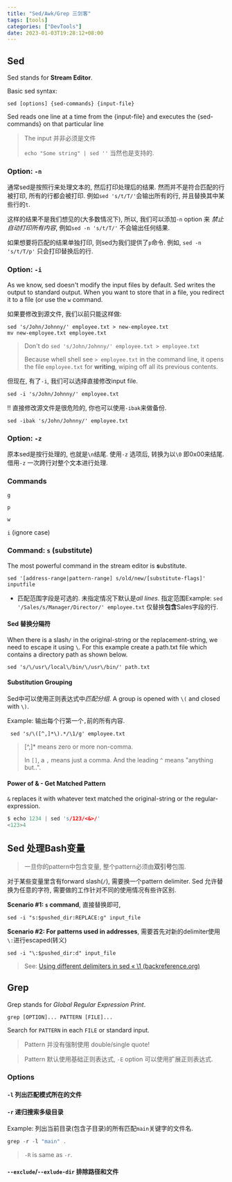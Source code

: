 ```yaml
---
title: "Sed/Awk/Grep 三剑客"
tags: [tools]
categories: ["DevTools"]
date: 2023-01-03T19:28:12+08:00
---
```


## Sed

Sed stands for **Stream Editor**. 

Basic sed syntax:  

```
sed [options] {sed-commands} {input-file}
```

Sed reads one line at a time from the {input-file} and executes the {sed-commands} on that particular line

> The input 并非必须是文件
>
> `echo "Some string" | sed ''` 当然也是支持的.

### Option: `-n `

通常sed是按照行来处理文本的, 然后打印处理后的结果. 然而并不是符合匹配的行被打印, 所有的行都会被打印. 例如`sed 's/t/T/'`会输出所有的行, 并且替换其中某些行的`t`.

这样的结果不是我们想见的(大多数情况下), 所以, 我们可以添加`-n` option 来 *禁止自动打印所有内容*,  例如`sed -n 's/t/T/'` 不会输出任何结果. 

如果想要将匹配的结果单独打印, 则sed为我们提供了`p`命令. 例如, `sed -n 's/t/T/p'` 只会打印替换后的行.

### Option: `-i`

As we know, sed doesn't modify the input files by default. Sed writes the output to standard output. When you want to store that in a file, you redirect it to a file (or use the `w` command. 

如果要修改到源文件, 我们以前只能这样做:

```shell
sed 's/John/Johnny/' employee.txt > new-employee.txt
mv new-employee.txt employee.txt
```

> Don't do `sed 's/John/Johnny/' employee.txt > employee.txt`
>
> Because  whell shell see `> employee.txt` in the command line, it opens the file `employee.txt` for **writing**, wiping off all its previous contents.

但现在, 有了`-i`, 我们可以选择直接修改input file.

```shell
sed -i 's/John/Johnny/' employee.txt
```

:bangbang: 直接修改源文件是很危险的, 你也可以使用`-ibak`来做备份.

```shell
sed -ibak 's/John/Johnny/' employee.txt
```

### Option: `-z`

原本sed是按行处理的,  也就是`\n`结尾. 使用`-z` 选项后, 转换为以`\0` 即0x00来结尾.  借用`-z` 一次跨行对整个文本进行处理.

### Commands

`g`

`p`

`w`

`i` (ignore case)

### Command: `s` (substitute)

The most powerful command in the stream editor is **s**ubstitute.  

```shell
sed '[address-range|pattern-range] s/old/new/[substitute-flags]' inputfile
```

* 匹配范围字段是可选的. 未指定情况下默认是*all lines*. 指定范围Example: `sed '/Sales/s/Manager/Director/' employee.txt` 仅替换**包含**Sales字段的行.

#### Sed 替换分隔符

When there is a slash`/` in the original-string or the replacement-string, we need to escape it using `\`.
For this example create a path.txt file which contains a directory path as shown below.  

```shell
sed 's/\/usr\/local\/bin/\/usr\/bin/' path.txt
```



#### Substitution Grouping  

Sed中可以使用正则表达式中*匹配分组*. A group is opened with `\(` and closed with `\)`.

Example: 输出每个行第一个`,`前的所有内容.

```
 sed 's/\([^,]*\).*/\1/g' employee.txt
```

> [^,]* means zero or more non-comma. 
>
> In `[]`, a `,` means just a comma. And the leading `^` means "anything but..". 

#### Power of & - Get Matched Pattern  

`&` replaces it with whatever text matched the original-string or the regular-expression.  

```c
$ echo 1234 | sed 's/123/<&>/'
<123>4
```

## Sed 处理Bash变量

> 一旦你的pattern中包含变量, 整个pattern必须由**双引号**包围. 

对于某些变量里含有forward slash(`/`), 需要换一个pattern delimiter. Sed 允许替换为任意的字符, 需要做的工作针对不同的使用情况有些许区别.

**Scenario #1: `s` command**, 直接替换即可, 

```shell
sed -i "s:$pushed_dir:REPLACE:g" input_file
```

**Scenario #2: For patterns used in addresses**, 需要首先对新的delimiter使用`\:`进行escaped(转义)

```shell
sed -i "\:$pushed_dir:d" input_file
```

> See: [Using different delimiters in sed « \1 (backreference.org)](https://backreference.org/2010/02/20/using-different-delimiters-in-sed/index.html)

## Grep

Grep stands for *Global Regular Expression Print*.

```shell
grep [OPTION]... PATTERN [FILE]...
```

Search for `PATTERN` in each `FILE` or standard input.

> Pattern 并没有强制使用 double/single quote!

> Pattern 默认使用基础正则表达式, `-E` option 可以使用扩展正则表达式. 

### Options

#### `-l` 列出匹配模式所在的文件

#### `-r` 递归搜索多级目录

Example: 列出当前目录(包含子目录)的所有匹配`main`关键字的文件名.

```c
grep -r -l "main" .
```

> `-R` is same as `-r`.

#### `--exclude`/`--exlude-dir` 排除路径和文件

